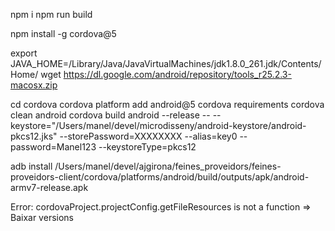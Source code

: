npm i
npm run build

npm install -g cordova@5

export JAVA_HOME=/Library/Java/JavaVirtualMachines/jdk1.8.0_261.jdk/Contents/Home/
wget https://dl.google.com/android/repository/tools_r25.2.3-macosx.zip

cd cordova
cordova platform add android@5
cordova requirements
cordova clean android
cordova build android --release -- --keystore="/Users/manel/devel/microdisseny/android-keystore/android-pkcs12.jks" --storePassword=XXXXXXXX --alias=key0 --password=Manel123 --keystoreType=pkcs12

adb install /Users/manel/devel/ajgirona/feines_proveidors/feines-proveidors-client/cordova/platforms/android/build/outputs/apk/android-armv7-release.apk


Error: cordovaProject.projectConfig.getFileResources is not a function
=> Baixar versions
